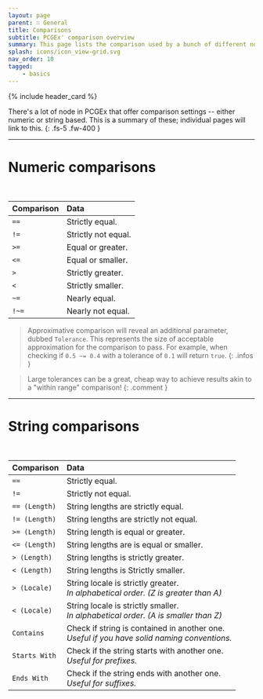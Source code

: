 ```yaml
---
layout: page
parent: ∷ General
title: Comparisons
subtitle: PCGEx' comparison overview
summary: This page lists the comparison used by a bunch of different nodes.
splash: icons/icon_view-grid.svg
nav_order: 10
tagged:
    - basics
---
```


{% include header_card %}

There's a lot of node in PCGEx that offer comparison settings -- either numeric or string based. This is a summary of these; individual pages will link to this.
{: .fs-5 .fw-400 } 

---
# Numeric comparisons
<br>

| Comparison       | Data          |
|:-------------|:------------------|
| `==`           | Strictly equal. |
| `!=`           | Strictly not equal. |
| `>=`           | Equal or greater. |
| `<=`           | Equal or smaller. |
| `>`           | Strictly greater. |
| `<`           | Strictly smaller. |
| `~=`           | Nearly equal. |
| `!~=`           | Nearly not equal. |

> Approximative comparison will reveal an additional parameter, dubbed `Tolerance`. This represents the size of acceptable approximation for the comparison to pass.
> For example, when checking if `0.5 ~= 0.4` with a tolerance of `0.1` will return `true`.
{: .infos }

> Large tolerances can be a great, cheap way to achieve results akin to a "within range" comparison!
{: .comment } 

---
# String comparisons
<br>

| Comparison       | Data          |
|:-------------|:------------------|
| `==`           | Strictly equal. |
| `!=`           | Strictly not equal. |
| `== (Length)`           | String lengths are strictly equal. |
| `!= (Length)`           | String lengths are strictly not equal. |
| `>= (Length)`           | String length is equal or greater. |
| `<= (Length)`           | String lengths are is equal or smaller. |
| `> (Length)`           | String lengths is strictly greater. |
| `< (Length)`           | String lengths is Strictly smaller. |
| `> (Locale)`           | String locale is strictly greater.<br>*In alphabetical order. (Z is greater than A)* |
| `< (Locale)`           | String locale is strictly smaller.<br>*In alphabetical order. (A is smaller than Z)* |
| `Contains`           | Check if string is contained in another one.<br>*Useful if you have solid naming conventions.* |
| `Starts With`           | Check if the string starts with another one.<br>*Useful for prefixes.* |
| `Ends With`           | Check if the string ends with another one.<br>*Useful for suffixes.* |